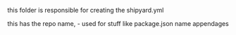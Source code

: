 this folder is responsible for creating the shipyard.yml

this has the repo name, - used for stuff like package.json name appendages
